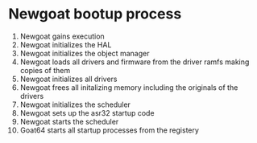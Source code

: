 # Newgoat bootup process
1. Newgoat gains execution
2. Newgoat initializes the HAL
3. Newgoat initializes the object manager
4. Newgoat loads all drivers and firmware from the driver ramfs making copies of them
5. Newgoat initializes all drivers
6. Newgoat frees all initalizing memory including the originals of the drivers 
7. Newgoat initializes the scheduler
8. Newgoat sets up the asr32 startup code
9. Newgoat starts the scheduler
10. Goat64 starts all startup processes from the registery